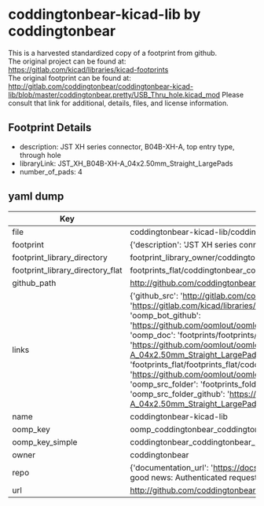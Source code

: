 # coddingtonbear-kicad-lib by coddingtonbear  
This is a harvested standardized copy of a footprint from github.  
The original project can be found at:  
https://gitlab.com/kicad/libraries/kicad-footprints  
The original footprint can be found at:
http://gitlab.com/coddingtonbear/coddingtonbear-kicad-lib/blob/master/coddingtonbear.pretty/USB_Thru_hole.kicad_mod
Please consult that link for additional, details, files, and license information.  
## Footprint Details
* description: JST XH series connector, B04B-XH-A, top entry type, through hole  
* libraryLink: JST_XH_B04B-XH-A_04x2.50mm_Straight_LargePads  
* number_of_pads: 4  
## yaml dump  
| Key | Value |  
| --- | --- |  
| file | coddingtonbear-kicad-lib/coddingtonbear.pretty/JST_XH_B04B-XH-A_04x2.50mm_Straight_LargePads.kicad_mod |  
| footprint | {'description': 'JST XH series connector, B04B-XH-A, top entry type, through hole', 'libraryLink': 'JST_XH_B04B-XH-A_04x2.50mm_Straight_LargePads', 'number_of_pads': 4} |  
| footprint_library_directory | footprint_library_owner/coddingtonbear_coddingtonbear-kicad-lib |  
| footprint_library_directory_flat | footprints_flat/coddingtonbear_coddingtonbear_jst_xh_b04b_xh_a_04x2_50mm_straight_largepads/working |  
| github_path | http://github.com/coddingtonbear/coddingtonbear-kicad-lib/blob/master/coddingtonbear.pretty/JST_XH_B04B-XH-A_04x2.50mm_Straight_LargePads.kicad_mod |  
| links | {'github_src': 'http://gitlab.com/coddingtonbear/coddingtonbear-kicad-lib/blob/master/coddingtonbear.pretty/USB_Thru_hole.kicad_mod', 'github_src_repo': 'https://gitlab.com/kicad/libraries/kicad-footprints', 'oomp_bot': 'footprints/coddingtonbear_coddingtonbear_jst_xh_b04b_xh_a_04x2_50mm_straight_largepads/working', 'oomp_bot_github': 'https://github.com/oomlout/oomlout_oomp_footprint_bot/tree/main/footprints/coddingtonbear_coddingtonbear_jst_xh_b04b_xh_a_04x2_50mm_straight_largepads/working', 'oomp_doc': 'footprints/footprints/coddingtonbear/coddingtonbear/JST_XH_B04B-XH-A_04x2.50mm_Straight_LargePads/working/', 'oomp_doc_github': 'https://github.com/oomlout/oomlout_oomp_footprint_doc/tree/main/footprints/footprints/coddingtonbear/coddingtonbear/JST_XH_B04B-XH-A_04x2.50mm_Straight_LargePads/working', 'oomp_src_flat': 'footprints_flat/footprints_flat/coddingtonbear_coddingtonbear_jst_xh_b04b_xh_a_04x2_50mm_straight_largepads/working', 'oomp_src_flat_github': 'https://github.com/oomlout/oomlout_oomp_footprint_src/tree/main/footprints_flat/coddingtonbear_coddingtonbear_jst_xh_b04b_xh_a_04x2_50mm_straight_largepads/working', 'oomp_src_folder': 'footprints_folder/footprints_folder/coddingtonbear/coddingtonbear/JST_XH_B04B-XH-A_04x2.50mm_Straight_LargePads/working', 'oomp_src_folder_github': 'https://github.com/oomlout/oomlout_oomp_footprint_src/tree/main/footprints_folder/coddingtonbear/coddingtonbear/JST_XH_B04B-XH-A_04x2.50mm_Straight_LargePads/working'} |  
| name | coddingtonbear-kicad-lib |  
| oomp_key | oomp_coddingtonbear_coddingtonbear_jst_xh_b04b_xh_a_04x2_50mm_straight_largepads |  
| oomp_key_simple | coddingtonbear_coddingtonbear_jst_xh_b04b_xh_a_04x2_50mm_straight_largepads |  
| owner | coddingtonbear |  
| repo | {'documentation_url': 'https://docs.github.com/rest/overview/resources-in-the-rest-api#rate-limiting', 'message': "API rate limit exceeded for 84.66.173.59. (But here's the good news: Authenticated requests get a higher rate limit. Check out the documentation for more details.)"} |  
| url | http://github.com/coddingtonbear/coddingtonbear-kicad-lib |  


